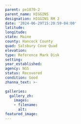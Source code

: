 ```yaml
---
parent: pe1870-2
parent_name: HIGGINS
designation: HIGGINS RM 2
date: '2024-06-29T15:20:59-04:00'
latitude: 
longitude: 
state: Maine
county: Hancock County
quad: Salsbury Cove Quad
elevation: 
type: Reference Mark Disk
setting: 
year_established: 
agency: NGS
status: Recovered
condition: Good  
zhanna_text: >-
 
galleries:
  gallery_zh:
    images:
    - filename: 
      alt: 
featured_image: 
---
```

